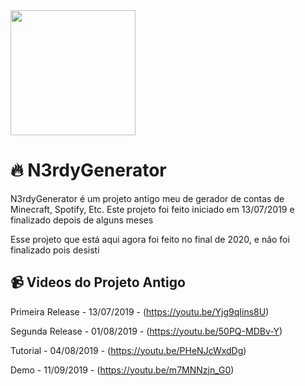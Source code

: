 <img src="https://cdn.discordapp.com/attachments/889233196091342920/951577646855241738/fasf.png" width="200" height="200">

# 🔥 N3rdyGenerator
N3rdyGenerator é um projeto antigo meu de gerador de contas de Minecraft, Spotify, Etc.
Este projeto foi feito iniciado em 13/07/2019 e finalizado depois de alguns meses

Esse projeto que está aqui agora foi feito no final de 2020, e não foi finalizado
pois desisti

## 📹 Videos do Projeto Antigo

Primeira Release - 13/07/2019 - (https://youtu.be/Yjg9qIins8U)

Segunda Release - 01/08/2019 - (https://youtu.be/50PQ-MDBv-Y)

Tutorial - 04/08/2019 - (https://youtu.be/PHeNJcWxdDg)

Demo - 11/09/2019 - (https://youtu.be/m7MNNzjn_G0)
